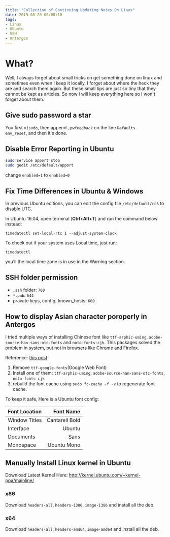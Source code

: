 ```yaml
---
title: "Collection of Continuing Updating Notes On Linux"
date: 2019-08-20 00:00:10
tags:
- Linux
- Ubuntu
- SSH
- Antergos
---
```

# What?

Well, I always forget about small tricks on get something done on linux and sometimes even when I keep it locally, I forget about where the heck they are and search them again. But these small tips are just so tiny that they cannot be kept as articles. So now I will keep everything here so I won't forget about them.

## Give sudo password a star

You first `visudo`, then append `,pwfeedback` on the line `Defaults     env_reset`, and then it's done.

## Disable Error Reporting in Ubuntu

```sh
sudo service apport stop
sudo gedit /etc/default/apport
```

change `enabled=1` to `enabled=0`

## Fix Time Differences in Ubuntu & Windows

In previous Ubuntu editions, you can edit the config file `/etc/default/rcS` to disable UTC.

In Ubuntu 16.04, open terminal (**Ctrl+Alt+T**) and run the command below instead:

`timedatectl set-local-rtc 1 --adjust-system-clock`

To check out if your system uses Local time, just run:

`timedatectl`

you’ll the local time zone is in use in the Warning section.

## SSH folder permission

 - `.ssh` folder: `700`
 - `*.pub`: `644`
 - pravate keys, config, known_hosts: `600`

## How to display Asian character poroperly in Antergos

I tried multiple ways of installing Chinese font like `ttf-arphic-uming`, `adobe-source-han-sans-otc-fonts` and `noto-fonts-cjk`. This packages solved the problem in system, but not in browsers like Chrome and Firefox.

Reference: [this post](https://bbs.archlinux.org/viewtopic.php?id=158897)

1. Remove `ttf-google-fonts`(Google Web Font)
2. Install one of them: `ttf-arphic-uming`, `adobe-source-han-sans-otc-fonts`, `noto-fonts-cjk`
3. rebuild the font cache using `sudo fc-cache -f -v` to regenerate font cache. 

To keep it safe, Here is a Ubuntu font config:

| Font Location |     Font  Name |
| :------------ | -------------: |
| Window Titles | Cantarell Bold |
| Interface     |         Ubuntu |
| Documents     |           Sans |
| Monospace     |    Ubuntu Mono |

## Manually Install Linux kernel in Ubuntu

Download Latest Kernel Here:
<http://kernel.ubuntu.com/~kernel-ppa/mainline/>

### x86

Download `headers-all`, `headers-i386`, `image-i386` and install all the deb.

### x64

Download `headers-all`, `headers-amd64`, `image-amd64` and install all the deb.